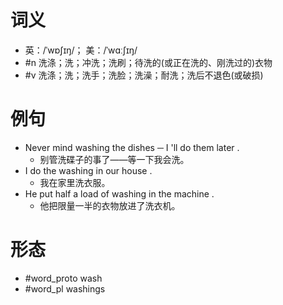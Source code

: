 # 词义
- 英：/ˈwɒʃɪŋ/； 美：/ˈwɑːʃɪŋ/
- #n 洗涤；洗；冲洗；洗刷；待洗的(或正在洗的、刚洗过的)衣物
- #v 洗涤；洗；洗手；洗脸；洗澡；耐洗；洗后不退色(或破损)
# 例句
- Never mind washing the dishes ─ I 'll do them later .
	- 别管洗碟子的事了——等一下我会洗。
- I do the washing in our house .
	- 我在家里洗衣服。
- He put half a load of washing in the machine .
	- 他把限量一半的衣物放进了洗衣机。
# 形态
- #word_proto wash
- #word_pl washings
